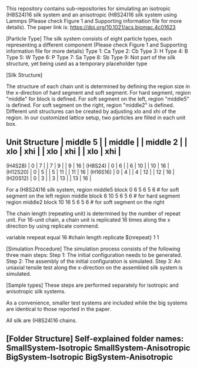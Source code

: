 This repository contains sub-repositories for simulating an isotropic (H8S24)16 silk system and an anisotropic (H8S24)16 silk system using Lammps (Please check Figure 1 and Supporting information file for more details). The paper link is: https://doi.org/10.1021/acs.biomac.4c01623

[Particle Type]
The silk system consists of eight particle types, each representing a different component (Please check Figure 1 and Supporting information file for more details)
Type 1: Ca
Type 2: Cb
Type 3: H
Type 4: B
Type 5: W
Type 6: P
Type 7: Sa
Type 8: Sb
Type 9: Not part of the silk structure, yet being used as a temporary placeholder type

[Silk Structure]

The structure of each chain unit is determined by defining the region size in the x-direction of hard segment and soft segment.
For hard segment, region "middle" for block is defined. For soft segment on the left, region "middle5" is defined. For soft segment on the right, region "middle2" is defined. 
Different unit structures can be created by adjusting xlo and xhi of the region. In our customized lattice setup, two particles are filled in each unit box.

Unit Structure  |  middle 5 |   |   middle  |   |  middle 2 |
                | xlo | xhi |   | xlo | xhi |   | xlo | xhi |
------------------------------------------------------------------
(H4S28)         |  0  |  7  |   |  7  |  9  |   |  9  |  16 |
(H8S24)         |  0  |  6  |   |  6  |  10 |   |  10 |  16 |
(H12S20)        |  0  |  5  |   |  5  |  11 |   |  11 |  16 |
(H16S16)        |  0  |  4  |   |  4  |  12 |   |  12 |  16 |
(H20S12)        |  0  |  3  |   |  3  |  13 |   |  13 |  16 |


For a (H8S24)16 silk system,
region		middle5 block  0 6 5 6 5 6 # for soft segment on the left
region		middle block  6 10 5 6 5 6 # for hard segment
region		middle2 block  10 16 5 6 5 6 # for soft segment on the right


The chain length (repeating unit) is determined by the number of repeat unit.
For 16-unit chain, a chain unit is replicated 16 times along the x direction by using replicate commend. 

variable        nrepeat equal 16 #chain length
replicate       ${nrepeat} 1 1

[Simulation Procedure]
The simulation process consists of the following three main steps:
Step 1: The initial configuration needs to be generated.
Step 2: The assembly of the initial configuration is simulated.
Step 3: An uniaxial tensile test along the x-direction on the assembled silk system is simulated.

[Sample types]
These steps are performed separately for isotropic and anisotropic silk systems.

As a convenience, smaller test systems are included while the big systems are identical to those reported in the paper.

All silk are (H8S24)16 chains.

[Folder Structure]
Self-explained folder names:
SmallSystem-Isotropic
SmallSystem-Anisotropic
BigSystem-Isotropic
BigSystem-Anisotropic
-
